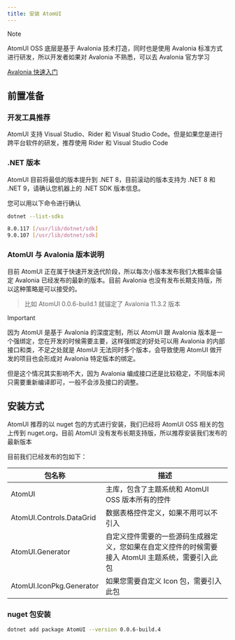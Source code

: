 ```yaml
---
title: 安装 AtomUI
---
```


> [!NOTE]
> AtomUI OSS 底层是基于 Avalonia 技术打造，同时也是使用 Avalonia 标准方式进行研发，所以开发者如果对 Avalonia 不熟悉，可以去
> Avalonia 官方学习
>
> [Avalonia 快速入门](https://docs.avaloniaui.net/docs/get-started)

## 前置准备

### 开发工具推荐

AtomUI 支持 Visual Studio、Rider 和 Visual Studio Code。但是如果您是进行跨平台软件的研发，推荐使用 Rider 和 Visual Studio
Code

### .NET 版本

AtomUI 目前将最低的版本提升到 .NET 8，目前滚动的版本支持为 .NET 8 和 .NET 9，请确认您机器上的 .NET SDK 版本信息。

您可以用以下命令进行确认

```bash
dotnet --list-sdks

8.0.117 [/usr/lib/dotnet/sdk]
9.0.107 [/usr/lib/dotnet/sdk]
```

### AtomUI 与 Avalonia 版本说明

目前 AtomUI 正在属于快速开发迭代阶段，所以每次小版本发布我们大概率会锚定 Avalonia 已经发布的最新的版本。目前 Avalonia
也没有发布长期支持版，所以这种策略是可以接受的。
> 比如 AtomUI 0.0.6-build.1 就锚定了 Avalonia 11.3.2 版本

> [!IMPORTANT]
> 因为 AtomUI 是基于 Avalonia 的深度定制，所以 AtomUI 跟 Avalonia 版本是一个强绑定，您在开发的时候需要主要，这样强绑定的好处可以用
> Avalonia 的内部接口和类，不足之处就是 AtomUI 无法同时多个版本，会导致使用 AtomUI 做开发的项目也会形成对 Avalonia
> 特定版本的绑定。
>
> 但是这个情况其实影响不大，因为 Avalonia 编成接口还是比较稳定，不同版本间只需要重新编译即可，一般不会涉及接口的调整。

## 安装方式

AtomUI 推荐的以 nuget 包的方式进行安装，我们已经将 AtomUI OSS 相关的包上传到 nuget.org，目前 AtomUI
没有发布长期支持版，所以推荐安装我们发布的最新版本

目前我们已经发布的包如下：

| 包名称                      | 描述                                                    |
|--------------------------|-------------------------------------------------------|
| AtomUI                   | 主库，包含了主题系统和 AtomUI OSS 版本所有的控件                        |
| AtomUI.Controls.DataGrid | 数据表格控件定义，如果不用可以不引入                                    |
| AtomUI.Generator         | 自定义控件需要的一些源码生成器定义，您如果在自定义控件的时候需要接入 AtomUI 主题系统，需要引入此包 |
| AtomUI.IconPkg.Generator | 如果您需要自定义 Icon 包，需要引入此包                                |

### nuget 包安装

```bash
dotnet add package AtomUI --version 0.0.6-build.4
```


